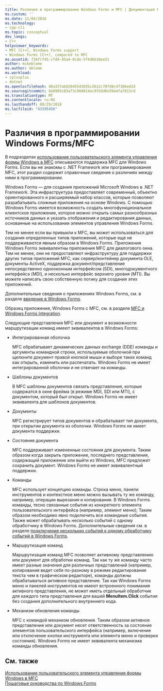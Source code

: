 ```yaml
---
title: Различия в программировании Windows Forms и MFC | Документация Майкрософт
ms.custom: ''
ms.date: 11/04/2016
ms.technology:
- cpp-cli
ms.topic: conceptual
dev_langs:
- C++
helpviewer_keywords:
- MFC [C++], Windows Forms support
- Windows Forms [C++], compared to MFC
ms.assetid: f3bfcf45-cfd4-45a4-8cde-5f4dbb18ee51
author: mikeblome
ms.author: mblome
ms.workload:
- cplusplus
- dotnet
ms.openlocfilehash: 48a337ab82045543035c2612c707d8c47186ed2d
ms.sourcegitcommit: 9a0905c03a73c904014ec9fd3d6e59e4fa7813cd
ms.translationtype: MT
ms.contentlocale: ru-RU
ms.lasthandoff: 08/29/2018
ms.locfileid: "43195456"
---
```

# <a name="windows-formsmfc-programming-differences"></a>Различия в программировании Windows Forms/MFC
В подразделах [использование пользовательского элемента управления формы Windows в MFC](../dotnet/using-a-windows-form-user-control-in-mfc.md) описываются поддержка MFC для Windows Forms. Если вы не знакомы с .NET Framework или программирования MFC, этот раздел содержит справочные сведения о различиях между ними в программировании.  
  
 Windows Forms — для создания приложений Microsoft Windows в .NET Framework. Эта инфраструктура предоставляет современный, объектно ориентированного и расширяемый набор классов, которые позволяют разрабатывать сложные приложения на основе Windows. С помощью Windows Forms имеется возможность создать многофункциональное клиентское приложение, которое можно открыть самых разнообразных источников данных и указать отображения и редактирования данных, основанные на использовании элементов управления Windows Forms.  
  
 Тем не менее если вы привыкли к MFC, вы может использоваться для создания определенных типов приложений, которые еще не поддерживаются явным образом в Windows Forms. Приложения Windows Forms эквивалентны приложения MFC для диалогового окна. Тем не менее, они не предоставляют инфраструктуру для поддержки других типов приложений MFC, как сервер/контейнер документа OLE, документы ActiveX, поддержка документ/представление непосредственно однооконным интерфейсом (SDI), многодокументного интерфейса (MDI), и несколько интерфейс верхнего уровня (MTI). Вы можете написать свою собственную логику для создания этих приложений.  
  
 Дополнительные сведения о приложениях Windows Forms, см. в разделе [введение в Windows Forms](/dotnet/framework/winforms/windows-forms-overview).  
  
 Образец приложения, Windows Forms с MFC, см. в разделе [MFC и Windows Forms Integration](http://www.microsoft.com/downloads/details.aspx?FamilyID=987021bc-e575-4fe3-baa9-15aa50b0f599&displaylang=en).  
  
 Следующие представления MFC или документ и возможности маршрутизации команд имеют эквивалентов в Windows Forms:  
  
-   Интегрированная оболочка  
  
     MFC обрабатывает динамических данных exchange (DDE) команды и аргументы командной строки, используемые оболочкой при щелкните документ правой кнопкой мыши и выборе таких команд как открыть, изменить или распечатать. Windows Forms не имеет интегрированной оболочки и не отвечает на команды.  
  
-   Шаблоны документов  
  
     В MFC шаблоны документов связать представления, которые содержатся в окне фрейма (в режиме MDI, SDI или MTI), с документом, который был открыт. Windows Forms не имеет эквивалента для шаблонов документов.  
  
-   Документы  
  
     MFC регистрирует типов документов и обрабатывает тип документа, при открытии документа из оболочки. Windows Forms не имеет документа поддержки.  
  
-   Состояния документа  
  
     MFC поддерживает измененные состояния для документа. Таким образом когда закрыть приложение, последнего представления, содержащий приложение или выйти из Windows, MFC предложит сохранить документ. Windows Forms не имеет эквивалентный поддержки.  
  
-   Команды  
  
     MFC использует концепцию команды. Строка меню, панели инструментов и контекстное меню можно вызывать ту же команду, например, операции вырезания и копирования. В Windows Forms команды, тесно связанные события из конкретного элемента пользовательского интерфейса (например, элемент меню); Таким образом необходимо явно подключить все командные события. Также может обрабатывать несколько событий с одному обработчику в Windows Forms. Дополнительные сведения см. в разделе [подключение нескольких событий к одному обработчику событий в Windows Forms](/dotnet/framework/winforms/how-to-connect-multiple-events-to-a-single-event-handler-in-windows-forms).  
  
-   Маршрутизация команд  
  
     Маршрутизация команд MFC позволяет активному представлению или документ для обработки команд. Так как ту же команду часто имеет разные значения для различных представлений (например, копирования ведет себя по-разному в режиме редактирования текста чем в графическом редакторе), команды должны обрабатываться активное представление. Так как Windows Forms меню и панелей инструментов не имеют встроенного понимания активного представления, не может иметь отдельный обработчик для каждого типа представления для вашей **MenuItem.Click** события без создания дополнительного внутреннего кода.  
  
-   Механизм обновления команды  
  
     MFC с командой механизм обновления. Таким образом активное представление или документ несет ответственность за состояние элементов пользовательского интерфейса (например, включение или отключение кнопки инструмента или элемента меню и проверки состояния). Windows Forms не имеет эквивалента механизма команды обновления.  
  
## <a name="see-also"></a>См. также  
 [Использование пользовательского элемента управления формы Windows в MFC](../dotnet/using-a-windows-form-user-control-in-mfc.md)   
 [Пошаговые руководства по Windows Forms](https://msdn.microsoft.com/fd44d13d-4733-416f-aefc-32592e59e5d9)